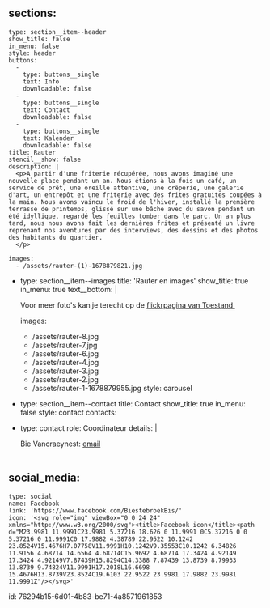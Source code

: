 sections:
  -
    type: section__item--header
    show_title: false
    in_menu: false
    style: header
    buttons:
      -
        type: buttons__single
        text: Info
        downloadable: false
      -
        type: buttons__single
        text: Contact
        downloadable: false
      -
        type: buttons__single
        text: Kalender
        downloadable: false
    title: Rauter
    stencil__show: false
    description: |
      <p>A partir d'une friterie récupérée, nous avons imaginé une nouvelle place pendant un an. Nous étions à la fois un café, un service de prêt, une oreille attentive, une crêperie, une galerie d'art, un entrepôt et une friterie avec des frites gratuites coupées à la main. Nous avons vaincu le froid de l'hiver, installé la première terrasse de printemps, glissé sur une bâche avec du savon pendant un été idyllique, regardé les feuilles tomber dans le parc. Un an plus tard, nous nous avons fait les dernières frites et présenté un livre reprenant nos aventures par des interviews, des dessins et des photos des habitants du quartier.
      </p>
      
    images:
      - /assets/rauter-(1)-1678879821.jpg
  -
    type: section__item--images
    title: 'Rauter en images'
    show_title: true
    in_menu: true
    text__bottom: |
      <p>Voor meer foto's kan je terecht op de <a href="https://www.flickr.com/photos/169072903@N04/albums">flickrpagina van Toestand.</a>
      </p>
      
    images:
      - /assets/rauter-8.jpg
      - /assets/rauter-7.jpg
      - /assets/rauter-6.jpg
      - /assets/rauter-4.jpg
      - /assets/rauter-3.jpg
      - /assets/rauter-2.jpg
      - /assets/rauter-1-1678879955.jpg
    style: carousel
  -
    type: section__item--contact
    title: Contact
    show_title: true
    in_menu: false
    style: contact
contacts:
  -
    type: contact
    role: Coordinateur
    details: |
      <p>Bie Vancraeynest: <a href="mailto:bie@toestand.be">email</a><a href="mailto: monne@toestand.be"></a><br><br>
      </p>
      
social_media:
  -
    type: social
    name: Facebook
    link: 'https://www.facebook.com/BiestebroekBis/'
    icon: '<svg role="img" viewBox="0 0 24 24" xmlns="http://www.w3.org/2000/svg"><title>Facebook icon</title><path d="M23.9981 11.9991C23.9981 5.37216 18.626 0 11.9991 0C5.37216 0 0 5.37216 0 11.9991C0 17.9882 4.38789 22.9522 10.1242 23.8524V15.4676H7.07758V11.9991H10.1242V9.35553C10.1242 6.34826 11.9156 4.68714 14.6564 4.68714C15.9692 4.68714 17.3424 4.92149 17.3424 4.92149V7.87439H15.8294C14.3388 7.87439 13.8739 8.79933 13.8739 9.74824V11.9991H17.2018L16.6698 15.4676H13.8739V23.8524C19.6103 22.9522 23.9981 17.9882 23.9981 11.9991Z"/></svg>'
id: 76294b15-6d01-4b83-be71-4a8571961853
